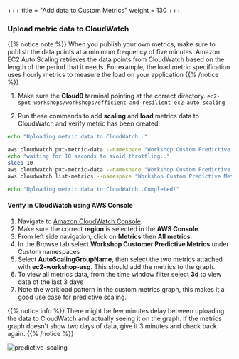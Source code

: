 +++
title = "Add data to Custom Metrics"
weight = 130
+++


### Upload metric data to CloudWatch


{{% notice note %}}
When you publish your own metrics, make sure to publish the data points at a minimum frequency of five minutes. Amazon EC2 Auto Scaling retrieves the data points from CloudWatch based on the length of the period that it needs. For example, the load metric specification uses hourly metrics to measure the load on your application
{{% /notice %}}

1. Make sure the **Cloud9** terminal pointing at the correct directory. `ec2-spot-workshops/workshops/efficient-and-resilient-ec2-auto-scaling`

2. Run these commands to add **scaling** and **load** metrics data to CloudWatch and verify metric has been created.

```bash
echo "Uploading metric data to CloudWatch.."

aws cloudwatch put-metric-data --namespace "Workshop Custom Predictive Metrics" --metric-data file://lab1/metric-instances.json
echo "waiting for 10 seconds to avoid throttling.."
sleep 10
aws cloudwatch put-metric-data --namespace "Workshop Custom Predictive Metrics" --metric-data file://lab1/metric-cpu.json
aws cloudwatch list-metrics --namespace "Workshop Custom Predictive Metrics"

echo "Uploading metric data to CloudWatch..Completed!"
```

#### Verify in CloudWatch using AWS Console

1. Navigate to [Amazon CloudWatch Console](https://console.aws.amazon.com/cloudwatch).
2. Make sure the correct **region** is selected in the **AWS Console**.
3. From left side navigation, click on **Metrics** then **All metrics**.
4. In the Browse tab select **Workshop Customer Predictive Metrics** under Custom namespaces
5. Select **AutoScalingGroupName**, then select the two metrics attached with **ec2-workshop-asg**. This should add the metrics to the graph.
6. To view all metrics data, from the time window filter select **3d** to view data of the last 3 days
7. Note the workload pattern in the custom metrics graph, this makes it a good use case for predictive scaling.

{{% notice info %}}
There might be few minutes delay between uploading the data to CloudWatch and actually seeing it on the graph. If the metrics graph doesn't show two days of data, give it 3 minutes and check back again.
{{% /notice %}}

![predictive-scaling](/images/efficient-and-resilient-ec2-auto-scaling/cloudwatch-custom-metrics-graph.png)
